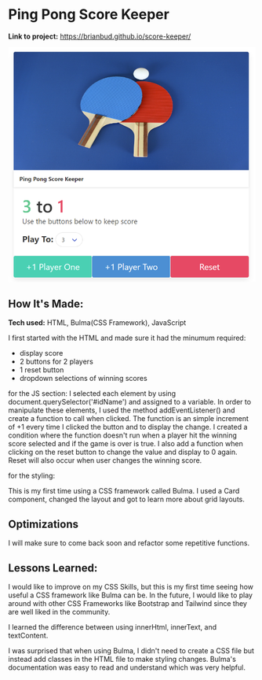 # Ping Pong Score Keeper

**Link to project:** https://brianbud.github.io/score-keeper/

![ping pong score keeper](pingpongdemoscreenshot.png)

## How It's Made:

**Tech used:** HTML, Bulma(CSS Framework), JavaScript

I first started with the HTML and made sure it had the minumum required:

- display score
- 2 buttons for 2 players
- 1 reset button
- dropdown selections of winning scores

for the JS section:
I selected each element by using document.querySelector('#idName') and assigned to a variable.
In order to manipulate these elements, I used the method addEventListener() and create a function to call when clicked.
The function is an simple increment of +1 every time I clicked the button and to display the change.
I created a condition where the function doesn't run when a player hit the winning score selected and if the game is over is true.
I also add a function when clicking on the reset button to change the value and display to 0 again.
Reset will also occur when user changes the winning score.

for the styling:

This is my first time using a CSS framework called Bulma.
I used a Card component, changed the layout and got to learn more about grid layouts.

## Optimizations

I will make sure to come back soon and refactor some repetitive functions.

## Lessons Learned:

I would like to improve on my CSS Skills, but this is my first time seeing how useful a CSS framework like Bulma can be.
In the future, I would like to play around with other CSS Frameworks like Bootstrap and Tailwind since they are well liked in the community.

I learned the difference between using innerHtml, innerText, and textContent.

I was surprised that when using Bulma, I didn't need to create a CSS file but instead add classes in the HTML file to make styling changes. Bulma's documentation was easy to read and understand which was very helpful.
